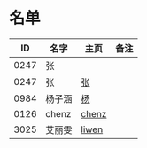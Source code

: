 # 名单

| ID   | 名字 | 主页 | 备注 |
| ---- | ---- | ---- | ---- |
| 0247 | 张   |      |      |
| 0247 | 张   |  [张]()    |      |
| 0984 | 杨子涵   |  [杨](markdown/2020-Spring/0984-杨子涵.md)    |      |
| 0126 | chenz    |  [chenz](markdown/2020-Spring/0126-震.md)    |      |
| 3025 | 艾丽雯 | [liwen](markdown/2020-Spring/3025-丽雯.md) |      |